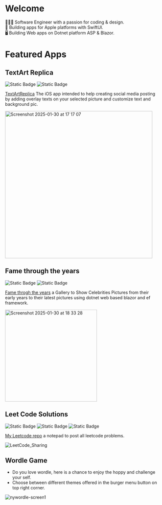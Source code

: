 # Welcome
 
👨🏻‍💻 Software Engineer with a passion for coding & design.  
📱 Building apps for Apple platforms with SwiftUI.  
🖥️ Building Web apps on Dotnet platform ASP & Blazor.

# Featured Apps

## TextArt Replica
![Static Badge](https://img.shields.io/badge/Swift-orange)
![Static Badge](https://img.shields.io/badge/SwiftUI-orange)


[TextArtReplica](https://github.com/MohamedDiaa/TextArtReplica) 
The iOS app intended to help creating social media posting by adding overlay texts on your selected picture and customize text and background pic.

<img width="481" alt="Screenshot 2025-01-30 at 17 17 07" src="https://github.com/user-attachments/assets/9d5d9bc1-94e4-492d-bc1f-3f355fb3f07c" />


## Fame through the years
![Static Badge](https://img.shields.io/badge/dotnet-blue)
![Static Badge](https://img.shields.io/badge/C%23-blue)

[Fame throgh the years](https://github.com/MohamedDiaa/Fame-Through-The-Years) 
a Gallery to Show Celebrities Pictures from their early years to their latest pictures using dotnet web based blazor and ef framework.

<img width="300" alt="Screenshot 2025-01-30 at 18 33 28" src="https://github.com/user-attachments/assets/813b1143-cc08-4b76-bb3b-551bfef6bdd4" />

## Leet Code Solutions
![Static Badge](https://img.shields.io/badge/Swift-orange) ![Static Badge](https://img.shields.io/badge/C%23-blue) ![Static Badge](https://img.shields.io/badge/Javascript-green)
 
[My Leetcode repo](https://github.com/MohamedDiaa/Leetcode)
a notepad to post all leetcode problems.

![LeetCode_Sharing](https://github.com/user-attachments/assets/760f429c-6abf-46f0-9d9a-e4cc9344553a)


## Wordle Game

- Do you love wordle, here is a chance to enjoy the hoppy and challenge your self.
- Choose between different themes offered in the burger menu button on top right corner.

![nywordle-screen1](https://github.com/user-attachments/assets/49f43175-b977-453b-845a-f9bad04ab628)


